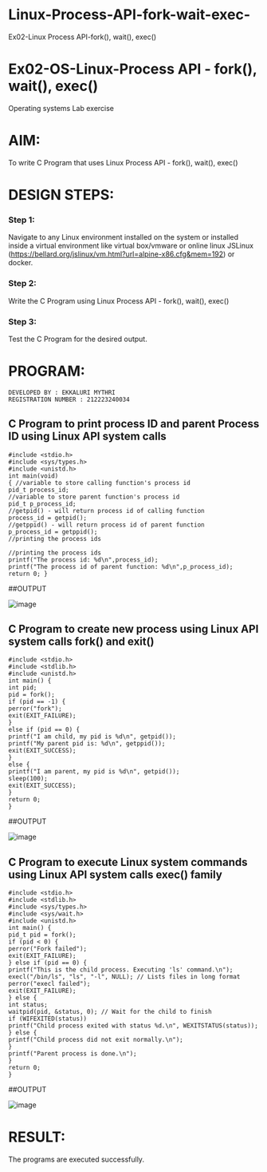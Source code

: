 # Linux-Process-API-fork-wait-exec-
Ex02-Linux Process API-fork(), wait(), exec()
# Ex02-OS-Linux-Process API - fork(), wait(), exec()
Operating systems Lab exercise


# AIM:
To write C Program that uses Linux Process API - fork(), wait(), exec()

# DESIGN STEPS:

### Step 1:

Navigate to any Linux environment installed on the system or installed inside a virtual environment like virtual box/vmware or online linux JSLinux (https://bellard.org/jslinux/vm.html?url=alpine-x86.cfg&mem=192) or docker.

### Step 2:

Write the C Program using Linux Process API - fork(), wait(), exec()

### Step 3:

Test the C Program for the desired output. 

# PROGRAM:
```
DEVELOPED BY : EKKALURI MYTHRI
REGISTRATION NUMBER : 212223240034
```

## C Program to print process ID and parent Process ID using Linux API system calls
```
#include <stdio.h>
#include <sys/types.h>
#include <unistd.h>
int main(void)
{ //variable to store calling function's process id
pid_t process_id;
//variable to store parent function's process id
pid_t p_process_id;
//getpid() - will return process id of calling function
process_id = getpid();
//getppid() - will return process id of parent function
p_process_id = getppid();
//printing the process ids

//printing the process ids
printf("The process id: %d\n",process_id);
printf("The process id of parent function: %d\n",p_process_id);
return 0; }

```

##OUTPUT

![image](https://github.com/mythriekkaluri2005/Linux-Process-API-fork-wait-exec/assets/150231422/c2dccfe6-a6e3-4520-8fba-1703e1d6999a)



## C Program to create new process using Linux API system calls fork() and exit()
```
#include <stdio.h>
#include <stdlib.h>
#include <unistd.h>
int main() {
int pid;
pid = fork();
if (pid == -1) {
perror("fork");
exit(EXIT_FAILURE);
}
else if (pid == 0) {
printf("I am child, my pid is %d\n", getpid());
printf("My parent pid is: %d\n", getppid());
exit(EXIT_SUCCESS);
}
else {
printf("I am parent, my pid is %d\n", getpid());
sleep(100);
exit(EXIT_SUCCESS);
}
return 0;
}
```

##OUTPUT

![image](https://github.com/mythriekkaluri2005/Linux-Process-API-fork-wait-exec/assets/150231422/c29e4fa3-3a1c-4205-8a1d-b2928e8aafba)


## C Program to execute Linux system commands using Linux API system calls exec() family
```
#include <stdio.h>
#include <stdlib.h>
#include <sys/types.h>
#include <sys/wait.h>
#include <unistd.h>
int main() {
pid_t pid = fork();
if (pid < 0) {
perror("Fork failed");
exit(EXIT_FAILURE);
} else if (pid == 0) {
printf("This is the child process. Executing 'ls' command.\n");
execl("/bin/ls", "ls", "-l", NULL); // Lists files in long format
perror("execl failed");
exit(EXIT_FAILURE);
} else {
int status;
waitpid(pid, &status, 0); // Wait for the child to finish
if (WIFEXITED(status))
printf("Child process exited with status %d.\n", WEXITSTATUS(status));
} else {
printf("Child process did not exit normally.\n");
}
printf("Parent process is done.\n");
}
return 0;
}

```

##OUTPUT

![image](https://github.com/mythriekkaluri2005/Linux-Process-API-fork-wait-exec/assets/150231422/57c454b6-4871-4d06-8bb6-283d991404a0)


# RESULT:
The programs are executed successfully.
